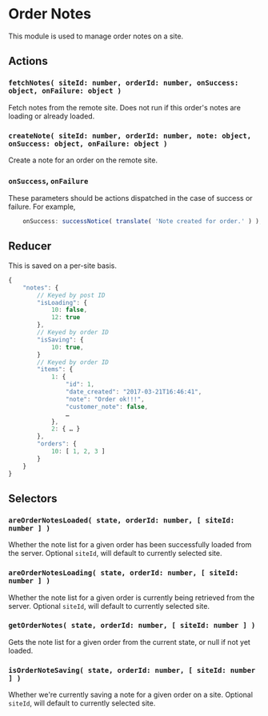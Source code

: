 Order Notes
===========

This module is used to manage order notes on a site.

## Actions

### `fetchNotes( siteId: number, orderId: number, onSuccess: object, onFailure: object )`

Fetch notes from the remote site. Does not run if this order's notes are loading or already loaded.

### `createNote( siteId: number, orderId: number, note: object, onSuccess: object, onFailure: object )`

Create a note for an order on the remote site.

### `onSuccess`, `onFailure`

These parameters should be actions dispatched in the case of success or failure. For example,

```js
	onSuccess: successNotice( translate( 'Note created for order.' ) ),
```

## Reducer

This is saved on a per-site basis. 

```js
{
	"notes": {
		// Keyed by post ID
		"isLoading": {
			10: false,
			12: true
		},
		// Keyed by order ID
		"isSaving": {
			10: true,
		}
		// Keyed by order ID
		"items": {
			1: {
				"id": 1,
				"date_created": "2017-03-21T16:46:41",
				"note": "Order ok!!!",
				"customer_note": false,
				…
			},
			2: { … }
		},
		"orders": {
			10: [ 1, 2, 3 ]
		}
	}
}
```

## Selectors

### `areOrderNotesLoaded( state, orderId: number, [ siteId: number ] )`

Whether the note list for a given order has been successfully loaded from the server. Optional `siteId`, will default to currently selected site.

### `areOrderNotesLoading( state, orderId: number, [ siteId: number ] )`

Whether the note list for a given order is currently being retrieved from the server. Optional `siteId`, will default to currently selected site.

### `getOrderNotes( state, orderId: number, [ siteId: number ] )`

Gets the note list for a given order from the current state, or null if not yet loaded.

### `isOrderNoteSaving( state, orderId: number, [ siteId: number ] )`

Whether we're currently saving a note for a given order on a site. Optional `siteId`, will default to currently selected site.
